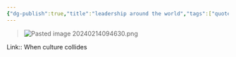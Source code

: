 ```yaml
---
{"dg-publish":true,"title":"leadership around the world","tags":["quotes"],"date":"2024-02-14T09:46:24+03:00","modified_at":"2024-02-14T09:46:56+03:00","aliases":"leadership around the world","dg-path":"/quotes/202402140946.md","permalink":"/quotes/202402140946/","dgPassFrontmatter":true}
---
```



> ![Pasted image 20240214094630.png](/openbox/assets/img/Pasted%20image%2020240214094630.png)

Link:: When culture collides
